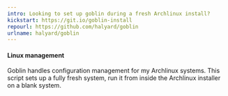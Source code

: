 ```yaml
---
intro: Looking to set up goblin during a fresh Archlinux install?
kickstart: https://git.io/goblin-install
repourl: https://github.com/halyard/goblin
urlname: halyard/goblin
---
```

#### Linux management

Goblin handles configuration management for my Archlinux systems. This script sets up a fully fresh system, run it from inside the Archlinux installer on a blank system.
